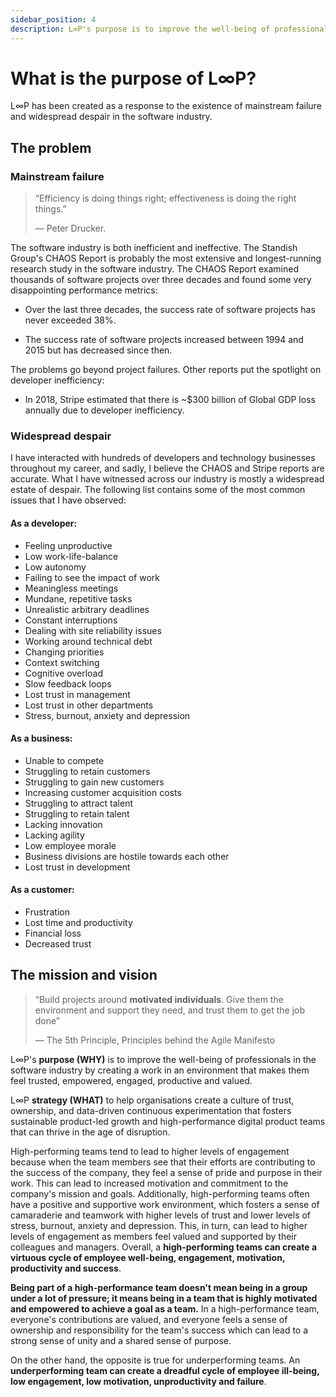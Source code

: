 ```yaml
---
sidebar_position: 4
description: L∞P's purpose is to improve the well-being of professionals in the software industry by creating a work in an environment that makes them feel trusted, empowered, engaged, productive and valued.
---
```


# What is the purpose of L∞P?

L∞P has been created as a response to the existence of mainstream failure and widespread despair in the software industry.

## The problem

### Mainstream failure

> “Efficiency is doing things right; effectiveness is doing the right things.”
>
> — Peter Drucker.

The software industry is both inefficient and ineffective. The Standish Group's CHAOS Report is probably the most extensive and longest-running research study in the software industry. The CHAOS Report examined thousands of software projects over three decades and found some very disappointing performance metrics:

- Over the last three decades, the success rate of software projects has never exceeded 38%.

- The success rate of software projects increased between 1994 and 2015 but has decreased since then.

The problems go beyond project failures. Other reports put the spotlight on developer inefficiency:

- In 2018, Stripe estimated that there is ~$300 billion of Global GDP loss annually due to developer inefficiency.

### Widespread despair

I have interacted with hundreds of developers and technology businesses throughout my career, and sadly, I believe the CHAOS and Stripe reports are accurate. What I have witnessed across our industry is mostly a widespread estate of despair. The following list contains some of the most common issues that I have observed:

#### As a developer​:

- Feeling unproductive
- Low work-life-balance
- Low autonomy
- Failing to see the impact of work
- Meaningless meetings
- Mundane, repetitive tasks
- Unrealistic arbitrary deadlines
- Constant interruptions
- Dealing with site reliability issues
- Working around technical debt
- Changing priorities
- Context switching
- Cognitive overload
- Slow feedback loops
- Lost trust in management
- Lost trust in other departments
- Stress, burnout, anxiety and depression

#### As a business​:

- Unable to compete
- Struggling to retain customers
- Struggling to gain new customers
- Increasing customer acquisition costs
- Struggling to attract talent
- Struggling to retain talent
- Lacking innovation
- Lacking agility
- Low employee morale
- Business divisions are hostile towards each other
- Lost trust in development

#### As a customer:

- Frustration
- Lost time and productivity
- Financial loss
- Decreased trust

## The mission and vision

> “Build projects around **motivated individuals**. Give them the environment and support they need, and trust them to get the job done”
> 
> — The 5th Principle, Principles behind the Agile Manifesto

L∞P's **purpose (WHY)** is to improve the well-being of professionals in the software industry by creating a work in an environment that makes them feel trusted, empowered, engaged, productive and valued.

L∞P **strategy (WHAT)** to help organisations create a culture of trust, ownership, and data-driven continuous experimentation that fosters sustainable product-led growth and high-performance digital product teams that can thrive in the age of disruption.

High-performing teams tend to lead to higher levels of engagement because when the team members see that their efforts are contributing to the success of the company, they feel a sense of pride and purpose in their work. This can lead to increased motivation and commitment to the company's mission and goals. Additionally, high-performing teams often have a positive and supportive work environment, which fosters a sense of camaraderie and teamwork  with higher levels of trust and lower levels of stress, burnout, anxiety and depression. This, in turn, can lead to higher levels of engagement as members feel valued and supported by their colleagues and managers. Overall, a **high-performing teams can create a virtuous cycle of employee well-being, engagement, motivation, productivity and success**.

**Being part of a high-performance team doesn't mean being in a group under a lot of pressure; it means being in a team that is highly motivated and empowered to achieve a goal as a team.** In a high-performance team, everyone's contributions are valued, and everyone feels a sense of ownership and responsibility for the team's success which can lead to a strong sense of unity and a shared sense of purpose.

On the other hand, the opposite is true for underperforming teams. An **underperforming team can create a dreadful cycle of employee ill-being, low engagement, low motivation, unproductivity and failure**.
